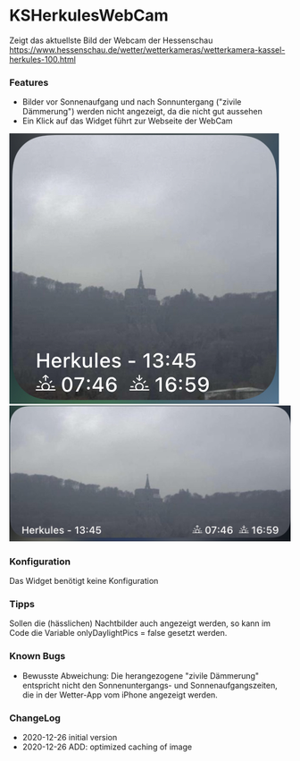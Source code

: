 # KSHerkulesWebCam
Zeigt das aktuellste Bild der Webcam der Hessenschau
https://www.hessenschau.de/wetter/wetterkameras/wetterkamera-kassel-herkules-100.html


### Features
- Bilder vor Sonnenaufgang und nach Sonnuntergang ("zivile Dämmerung") werden nicht angezeigt, da die nicht gut aussehen
- Ein Klick auf das Widget führt zur Webseite der WebCam

![](KSHerkulesWebCamSmall.jpg) 
![](KSHerkulesWebCamMedium.jpg)

### Konfiguration
Das Widget benötigt keine Konfiguration

### Tipps
Sollen die (hässlichen) Nachtbilder auch angezeigt werden, so kann im Code die Variable onlyDaylightPics = false gesetzt werden.


### Known Bugs
- Bewusste Abweichung: Die herangezogene "zivile Dämmerung" entspricht nicht den Sonnenuntergangs- und Sonnenaufgangszeiten, die in der Wetter-App vom iPhone angezeigt werden. 

### ChangeLog
- 2020-12-26 initial version
- 2020-12-26 ADD: optimized caching  of image
